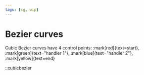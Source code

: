 ```yaml
---
tags: [cg, wip]
---
```


# Bezier curves

Cubic Bezier curves have 4 control points: :mark[red]{text=start}, :mark[green]{text="handler 1"}, :mark[blue]{text="handler 2"}, :mark[yellow]{text=end}

::cubicbezier
